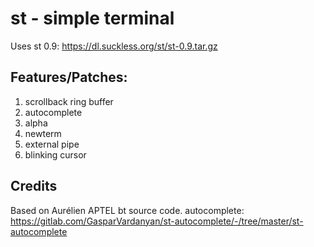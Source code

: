 # st - simple terminal
Uses st 0.9: https://dl.suckless.org/st/st-0.9.tar.gz

## Features/Patches:
1. scrollback ring buffer
2. autocomplete
3. alpha
4. newterm
5. external pipe
6. blinking cursor

## Credits
Based on Aurélien APTEL <aurelien dot aptel at gmail dot com> bt source code.
autocomplete: https://gitlab.com/GasparVardanyan/st-autocomplete/-/tree/master/st-autocomplete
